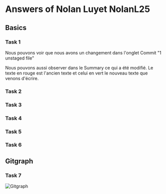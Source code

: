 # Answers of Nolan Luyet NolanL25

## Basics
### Task 1
Nous pouvons voir que nous avons un changement dans l'onglet Commit  "1 unstaged file"

Nous pouvons aussi observer dans le Summary ce qui a été modifié. Le texte en rouge est l'ancien texte et celui en vert le nouveau texte que venons d'écrire.
### Task 2

### Task 3

### Task 4

### Task 5

### Task 6

## Gitgraph

### Task 7

![Gitgraph](img/gitgraph.svg)